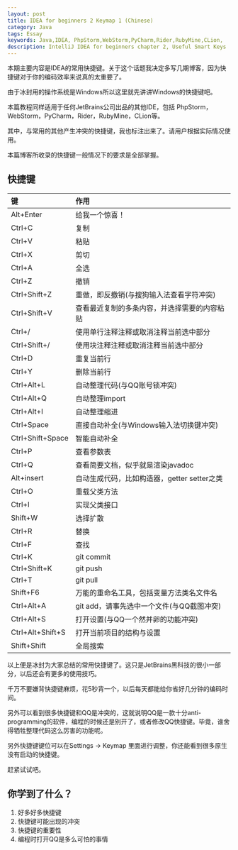 ```yaml
---
layout: post
title: IDEA for beginners 2 Keymap 1 (Chinese)
category: Java
tags: Essay
keywords: Java,IDEA, PhpStorm,WebStorm,PyCharm,Rider,RubyMine,CLion,
description: IntelliJ IDEA for beginners chapter 2, Useful Smart Keys
---
```


本期主要内容是IDEA的常用快捷键。关于这个话题我决定多写几期博客，因为快捷键对于你的编码效率来说真的太重要了。

由于冰封用的操作系统是Windows所以这里就先讲讲Windows的快捷键吧。

本篇教程同样适用于任何JetBrains公司出品的其他IDE，包括 PhpStorm，WebStorm，PyCharm，Rider，RubyMine，CLion等。

其中，与常用的其他产生冲突的快捷键，我也标注出来了。请用户根据实际情况使用。

本篇博客所收录的快捷键一般情况下的要求是全部掌握。

## 快捷键

键 | 作用
:---|:---
Alt+Enter | 给我一个惊喜！
Ctrl+C | 复制
Ctrl+V | 粘贴
Ctrl+X | 剪切
Ctrl+A | 全选
Ctrl+Z | 撤销
Ctrl+Shift+Z | 重做，即反撤销(与搜狗输入法查看字符冲突)
Ctrl+Shift+V | 查看最近复制的多条内容，并选择需要的内容粘贴
Ctrl+/ | 使用单行注释注释或取消注释当前选中部分
Ctrl+Shift+/ | 使用块注释注释或取消注释当前选中部分
Ctrl+D | 重复当前行
Ctrl+Y | 删除当前行
Ctrl+Alt+L | 自动整理代码(与QQ账号锁冲突)
Ctrl+Alt+Q | 自动整理import
Ctrl+Alt+I | 自动整理缩进
Ctrl+Space | 直接自动补全(与Windows输入法切换键冲突)
Ctrl+Shift+Space | 智能自动补全
Ctrl+P | 查看参数表
Ctrl+Q | 查看简要文档，似乎就是渲染javadoc
Alt+insert | 自动生成代码，比如构造器，getter setter之类
Ctrl+O | 重载父类方法
Ctrl+I | 实现父类接口
Shift+W | 选择扩散
Ctrl+R | 替换
Ctrl+F | 查找
Ctrl+K | git commit
Ctrl+Shift+K | git push
Ctrl+T | git pull
Shift+F6 | 万能的重命名工具，包括变量方法类名文件名
Ctrl+Alt+A | git add，请事先选中一个文件(与QQ截图冲突)
Ctrl+Alt+S | 打开设置(与QQ一个然并卵的功能冲突)
Ctrl+Alt+Shift+S | 打开当前项目的结构与设置
Shift+Shift|全局搜索


以上便是冰封为大家总结的常用快捷键了。这只是JetBrains黑科技的很小一部分，以后还会有更多的使用技巧。

千万不要嫌背快捷键麻烦，花5秒背一个，以后每天都能给你省好几分钟的编码时间。

另外可以看到很多快捷键和QQ是冲突的，这就说明QQ是一款十分anti-programming的软件，编程的时候还是别开了，或者修改QQ快捷键。毕竟，谁舍得牺牲整理代码这么厉害的功能呢。

另外快捷键键位可以在Settings -> Keymap 里面进行调整，你还能看到很多原生没有启动的快捷键。

赶紧试试吧。

## 你学到了什么？
1. 好多好多快捷键
1. 快捷键可能出现的冲突
1. 快捷键的重要性
1. 编程时打开QQ是多么可怕的事情